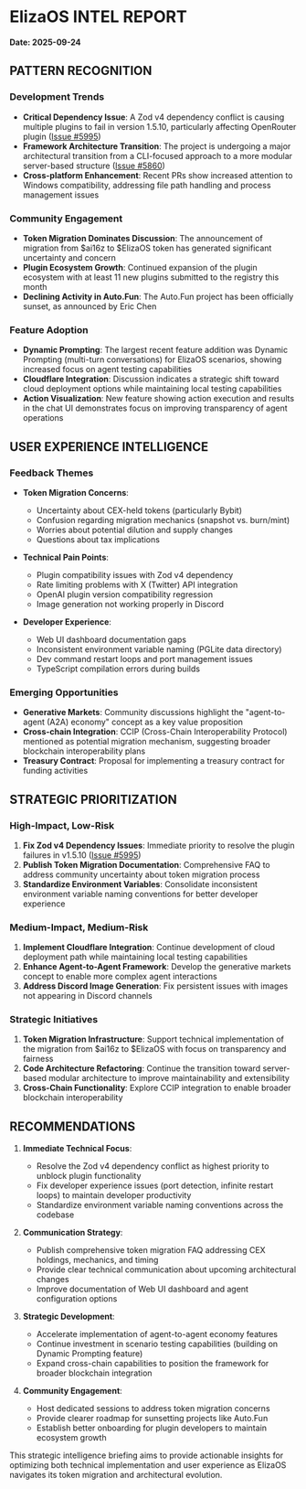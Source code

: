 # ElizaOS INTEL REPORT
**Date: 2025-09-24**

## PATTERN RECOGNITION

### Development Trends
- **Critical Dependency Issue**: A Zod v4 dependency conflict is causing multiple plugins to fail in version 1.5.10, particularly affecting OpenRouter plugin ([Issue #5995](https://github.com/elizaOS/eliza/issues/5995))
- **Framework Architecture Transition**: The project is undergoing a major architectural transition from a CLI-focused approach to a more modular server-based structure ([Issue #5860](https://github.com/elizaOS/eliza/issues/5860))
- **Cross-platform Enhancement**: Recent PRs show increased attention to Windows compatibility, addressing file path handling and process management issues

### Community Engagement
- **Token Migration Dominates Discussion**: The announcement of migration from $ai16z to $ElizaOS token has generated significant uncertainty and concern
- **Plugin Ecosystem Growth**: Continued expansion of the plugin ecosystem with at least 11 new plugins submitted to the registry this month
- **Declining Activity in Auto.Fun**: The Auto.Fun project has been officially sunset, as announced by Eric Chen

### Feature Adoption
- **Dynamic Prompting**: The largest recent feature addition was Dynamic Prompting (multi-turn conversations) for ElizaOS scenarios, showing increased focus on agent testing capabilities
- **Cloudflare Integration**: Discussion indicates a strategic shift toward cloud deployment options while maintaining local testing capabilities
- **Action Visualization**: New feature showing action execution and results in the chat UI demonstrates focus on improving transparency of agent operations

## USER EXPERIENCE INTELLIGENCE

### Feedback Themes
- **Token Migration Concerns**:
  - Uncertainty about CEX-held tokens (particularly Bybit)
  - Confusion regarding migration mechanics (snapshot vs. burn/mint)
  - Worries about potential dilution and supply changes
  - Questions about tax implications

- **Technical Pain Points**:
  - Plugin compatibility issues with Zod v4 dependency
  - Rate limiting problems with X (Twitter) API integration
  - OpenAI plugin version compatibility regression
  - Image generation not working properly in Discord

- **Developer Experience**:
  - Web UI dashboard documentation gaps
  - Inconsistent environment variable naming (PGLite data directory)
  - Dev command restart loops and port management issues
  - TypeScript compilation errors during builds

### Emerging Opportunities
- **Generative Markets**: Community discussions highlight the "agent-to-agent (A2A) economy" concept as a key value proposition
- **Cross-chain Integration**: CCIP (Cross-Chain Interoperability Protocol) mentioned as potential migration mechanism, suggesting broader blockchain interoperability plans
- **Treasury Contract**: Proposal for implementing a treasury contract for funding activities

## STRATEGIC PRIORITIZATION

### High-Impact, Low-Risk
1. **Fix Zod v4 Dependency Issues**: Immediate priority to resolve the plugin failures in v1.5.10 ([Issue #5995](https://github.com/elizaOS/eliza/issues/5995))
2. **Publish Token Migration Documentation**: Comprehensive FAQ to address community uncertainty about token migration process
3. **Standardize Environment Variables**: Consolidate inconsistent environment variable naming conventions for better developer experience

### Medium-Impact, Medium-Risk
1. **Implement Cloudflare Integration**: Continue development of cloud deployment path while maintaining local testing capabilities
2. **Enhance Agent-to-Agent Framework**: Develop the generative markets concept to enable more complex agent interactions
3. **Address Discord Image Generation**: Fix persistent issues with images not appearing in Discord channels

### Strategic Initiatives
1. **Token Migration Infrastructure**: Support technical implementation of the migration from $ai16z to $ElizaOS with focus on transparency and fairness
2. **Code Architecture Refactoring**: Continue the transition toward server-based modular architecture to improve maintainability and extensibility
3. **Cross-Chain Functionality**: Explore CCIP integration to enable broader blockchain interoperability

## RECOMMENDATIONS

1. **Immediate Technical Focus**:
   - Resolve the Zod v4 dependency conflict as highest priority to unblock plugin functionality
   - Fix developer experience issues (port detection, infinite restart loops) to maintain developer productivity
   - Standardize environment variable naming conventions across the codebase

2. **Communication Strategy**:
   - Publish comprehensive token migration FAQ addressing CEX holdings, mechanics, and timing
   - Provide clear technical communication about upcoming architectural changes
   - Improve documentation of Web UI dashboard and agent configuration options

3. **Strategic Development**:
   - Accelerate implementation of agent-to-agent economy features
   - Continue investment in scenario testing capabilities (building on Dynamic Prompting feature)
   - Expand cross-chain capabilities to position the framework for broader blockchain integration

4. **Community Engagement**:
   - Host dedicated sessions to address token migration concerns
   - Provide clearer roadmap for sunsetting projects like Auto.Fun
   - Establish better onboarding for plugin developers to maintain ecosystem growth

This strategic intelligence briefing aims to provide actionable insights for optimizing both technical implementation and user experience as ElizaOS navigates its token migration and architectural evolution.